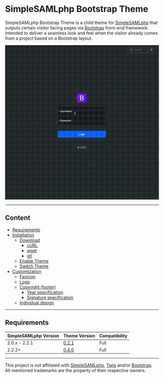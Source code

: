 # SimpleSAMLphp Bootstrap Theme

SimpleSAMLphp Bootstrap Theme is a child theme for <a href="https://github.com/simplesamlphp/simplesamlphp">SimpleSAMLphp</a> that outputs certain visitor facing pages via <a href="https://github.com/twbs/bootstrap">Bootstrap</a> front-end framework. Intended to deliver a seamless look and feel when the visitor already comes from a project based on a Bootstrap layout.

<img src="https://raw.githubusercontent.com/disisto/simplesamlphp-bootstrap-theme/main/img/simplesamlphp-bootstrap-theme.gif">

---

## Content

- [Requirements]( https://github.com/disisto/simplesamlphp-bootstrap-theme/wiki#requirements)
- [Installation]( https://github.com/disisto/simplesamlphp-bootstrap-theme/wiki#installation)
  - [Download]( https://github.com/disisto/simplesamlphp-bootstrap-theme/wiki#download)
     - [cURL]( https://github.com/disisto/simplesamlphp-bootstrap-theme/wiki#curl)
     - [wget]( https://github.com/disisto/simplesamlphp-bootstrap-theme/wiki#wget)
     - [git]( https://github.com/disisto/simplesamlphp-bootstrap-theme/wiki#git)
  - [Enable Theme]( https://github.com/disisto/simplesamlphp-bootstrap-theme/wiki#enable-theme)
  - [Switch Theme]( https://github.com/disisto/simplesamlphp-bootstrap-theme/wiki#switch-theme)
- [Customization](https://github.com/disisto/simplesamlphp-bootstrap-theme/wiki#customization)
  - [Favicon]( https://github.com/disisto/simplesamlphp-bootstrap-theme/wiki#favicon)
  - [Logo]( https://github.com/disisto/simplesamlphp-bootstrap-theme/wiki#logo)
  - [Copyright (footer)]( https://github.com/disisto/simplesamlphp-bootstrap-theme/wiki#copyright-footer)
     - [Year specification]( https://github.com/disisto/simplesamlphp-bootstrap-theme/wiki#year-specification)
     - [Signature specification]( https://github.com/disisto/simplesamlphp-bootstrap-theme/wiki#signature-specification)
  - [Individual design]( https://github.com/disisto/simplesamlphp-bootstrap-theme/wiki#individual-design)

---

## Requirements

| SimpleSAMLphp Version | Theme Version                                                               | Compatibility |
|-----------------------|-----------------------------------------------------------------------------|---------------|
| 2.0.x - 2.2.1        | [0.2.1](https://github.com/disisto/simplesamlphp-bootstrap-theme/tree/0.2.1) | Full          |
| 2.2.2+               | [0.4.0](https://github.com/disisto/simplesamlphp-bootstrap-theme/tree/0.4.0) | Full          |

---

This project is not affiliated with <a href="https://simplesamlphp.org/">SimpleSAMLphp</a>, <a href="https://twig.symfony.com/">Twig</a> and/or <a href="https://getbootstrap.com/">Bootstrap</a>.<br>All mentioned trademarks are the property of their respective owners.
